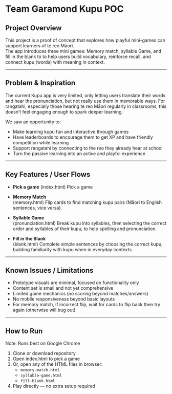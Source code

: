 # Team Garamond Kupu POC

## Project Overview

This project is a proof of concept that explores how playful mini-games can support learners of te reo Māori.  
The app introduces three mini games: Memory match, syllable Game, and fill in the blank to to help users build vocabulary, reinforce recall, and connect kupu (words) with meaning in context.

---

## Problem & Inspiration

The current Kupu app is very limited, only letting users translate their words and hear the pronunciation, but not really use them in memorable ways. For rangatahi, especially those hearing te reo Māori regularly in classrooms, this doesn’t feel engaging enough to spark deeper learning.

We saw an opportunity to:  
- Make learning kupu fun and interactive through games  
- Have leaderboards to encourage them to get XP and have friendly competition while learning
- Support rangatahi by connecting to the reo they already hear at school  
- Turn the passive learning into an active and playful experience

---

## Key Features / User Flows

- **Pick a game**
  (index.html) Pick a game 

- **Memory Match**  
  (memory.html) Flip cards to find matching kupu pairs (Māori to English sentences, vice versa).

- **Syllable Game**  
  (pronunciation.html) Break kupu into syllables, then selecting the correct order and syllables of their kupu, to help spelling and pronunciation.

- **Fill in the Blank**  
  (blank.html) Complete simple sentences by choosing the correct kupu, building familiarity with kupu when in everyday contexts.

---

## Known Issues / Limitations

- Prototype visuals are minimal, focused on functionality only  
- Content set is small and not yet comprehensive  
- Limited game mechanics (no scoring beyond matches/answers)  
- No mobile responsiveness beyond basic layouts  
- For memory match, if incorrect flip, wait for cards to flip back then try again (otherwise will bug out)

---

## How to Run

Note: Runs best on Google Chrome

1. Clone or download repository  
2. Open index.html to pick a game
3. Or, open any of the HTML files in browser:  
   - `memory-match.html`
   - `syllable-game.html`  
   - `fill-blank.html`  
4. Play directly — no extra setup required  


